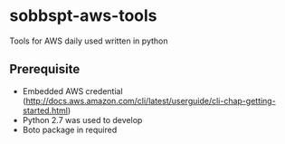 # sobbspt-aws-tools
Tools for AWS daily used written in python

## Prerequisite
* Embedded AWS credential (http://docs.aws.amazon.com/cli/latest/userguide/cli-chap-getting-started.html)
* Python 2.7 was used to develop
* Boto package in required